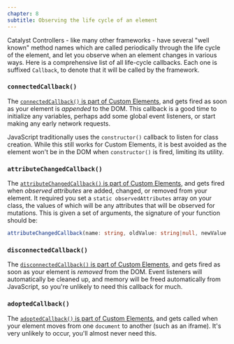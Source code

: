 ```yaml
---
chapter: 8
subtitle: Observing the life cycle of an element
---
```


Catalyst Controllers - like many other frameworks - have several "well known" method names which are called periodically through the life cycle of the element, and let you observe when an element changes in various ways. Here is a comprehensive list of all life-cycle callbacks. Each one is suffixed `Callback`, to denote that it will be called by the framework.

### `connectedCallback()`

The [`connectedCallback()` is part of Custom Elements][ce-callbacks], and gets fired as soon as your element is _appended_ to the DOM. This callback is a good time to initialize any variables, perhaps add some global event listeners, or start making any early network requests.

JavaScript traditionally uses the `constructor()` callback to listen for class creation. While this still works for Custom Elements, it is best avoided as the element won't be in the DOM when `constructor()` is fired, limiting its utility.

### `attributeChangedCallback()`

The [`attributeChangedCallback()` is part of Custom Elements][ce-callbacks], and gets fired when _observed attributes_ are added, changed, or removed from your element. It required you set a `static observedAttributes` array on your class, the values of which will be any attributes that will be observed for mutations. This is given a set of arguments, the signature of your function should be:

```typescript
attributeChangedCallback(name: string, oldValue: string|null, newValue: string|null): void {}
```

### `disconnectedCallback()`

The [`disconnectedCallback()` is part of Custom Elements][ce-callbacks], and gets fired as soon as your element is _removed_ from the DOM. Event listeners will automatically be cleaned up, and memory will be freed automatically from JavaScript, so you're unlikely to need this callback for much.

### `adoptedCallback()`

The [`adoptedCallback()` is part of Custom Elements][ce-callbacks], and gets called when your element moves from one `document` to another (such as an iframe). It's very unlikely to occur, you'll almost never need this.

[ce-callbacks]: https://developer.mozilla.org/en-US/docs/Web/Web_Components/Using_custom_elements#Using_the_lifecycle_callbacks
